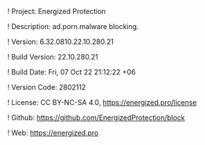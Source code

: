 ! Project: Energized Protection

! Description: ad.porn.malware blocking.

! Version: 6.32.0810.22.10.280.21

! Build Version: 22.10.280.21

! Build Date: Fri, 07 Oct 22 21:12:22 +06

! Version Code: 2802112

! License: CC BY-NC-SA 4.0, https://energized.pro/license

! Github: https://github.com/EnergizedProtection/block

! Web: https://energized.pro

